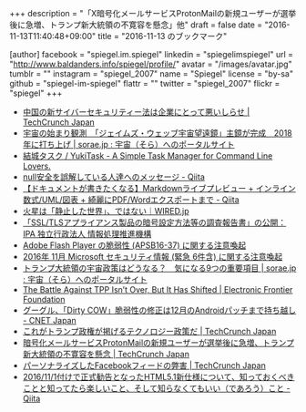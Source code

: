 +++
description = "「X暗号化メールサービスProtonMailの新規ユーザーが選挙後に急増、トランプ新大統領の不寛容を懸念」他"
draft = false
date = "2016-11-13T11:40:48+09:00"
title = "2016-11-13 のブックマーク"

[author]
  facebook = "spiegel.im.spiegel"
  linkedin = "spiegelimspiegel"
  url = "http://www.baldanders.info/spiegel/profile/"
  avatar = "/images/avatar.jpg"
  tumblr = ""
  instagram = "spiegel_2007"
  name = "Spiegel"
  license = "by-sa"
  github = "spiegel-im-spiegel"
  flattr = ""
  twitter = "spiegel_2007"
  flickr = "spiegel"
+++

- [中国の新サイバーセキュリティー法は企業にとって悪いしらせ | TechCrunch Japan](http://jp.techcrunch.com/2016/11/08/20161106chinas-new-cybersecurity-law-is-bad-news-for-business/)
- [宇宙の始まり観測　「ジェイムズ・ウェッブ宇宙望遠鏡」主鏡が完成　2018年に打ち上げ | sorae.jp : 宇宙（そら）へのポータルサイト](http://sorae.jp/10/2016_11_08_nasa.htmlhttp://sorae.jp/10/2016_11_08_nasa.html)
- [結城タスク / YukiTask - A Simple Task Manager for Command Line Lovers.](http://yukitask.textfile.org/)
- [null安全を誤解している人達へのメッセージ - Qiita](http://qiita.com/omochimetaru/items/ee29d4c6eb0d78f02b15)
- [【ドキュメントが書きたくなる】Markdownライブプレビュー + インライン数式/UML/図表 + 綺麗にPDF/Wordエクスポートまで - Qiita](http://qiita.com/tomo_makes/items/da4e8fe7d8cf168b545f)
- [火星は「静止した世界」、ではない｜WIRED.jp](http://wired.jp/2016/11/08/weather-patterns-mars/)
- [「SSL/TLSアプライアンス製品の暗号設定方法等の調査報告書」の公開：IPA 独立行政法人 情報処理推進機構](http://www.ipa.go.jp/security/fy28/reports/crypto_survey/index.html)
- [Adobe Flash Player の脆弱性 (APSB16-37) に関する注意喚起](https://www.jpcert.or.jp/at/2016/at160045.html)
- [2016年 11月 Microsoft セキュリティ情報 (緊急 6件含) に関する注意喚起](https://www.jpcert.or.jp/at/2016/at160046.html)
- [トランプ大統領の宇宙政策はどうなる？　気になる9つの重要項目 | sorae.jp : 宇宙（そら）へのポータルサイト](http://sorae.jp/030201/2016_11_10_t.html)
- [The Battle Against TPP Isn’t Over, But It Has Shifted | Electronic Frontier Foundation](https://www.eff.org/deeplinks/2016/11/battle-against-tpp-isnt-over-it-has-shifted)
- [グーグル、「Dirty COW」脆弱性の修正は12月のAndroidパッチまで持ち越し - CNET Japan](http://japan.cnet.com/news/service/35091941/)
- [これがトランプ政権が掲げるテクノロジー政策だ | TechCrunch Japan](http://jp.techcrunch.com/2016/11/11/20161109trump-policies/)
- [暗号化メールサービスProtonMailの新規ユーザーが選挙後に急増、トランプ新大統領の不寛容を懸念 | TechCrunch Japan](http://jp.techcrunch.com/2016/11/12/20161111signups-for-encrypted-mail-client-protonmail-double-after-election/)
- [パーソナライズしたFacebookフィードの弊害 | TechCrunch Japan](http://jp.techcrunch.com/2016/11/11/20161109rigged/)
- [2016/11/1付けで正式勧告となったHTML5.1新仕様について、知っておくべきことと知ってたら楽しいこと、そして知らなくてもいい（であろう）こと - Qiita](http://qiita.com/kyoyababa/items/676d18e2692c43551867)
